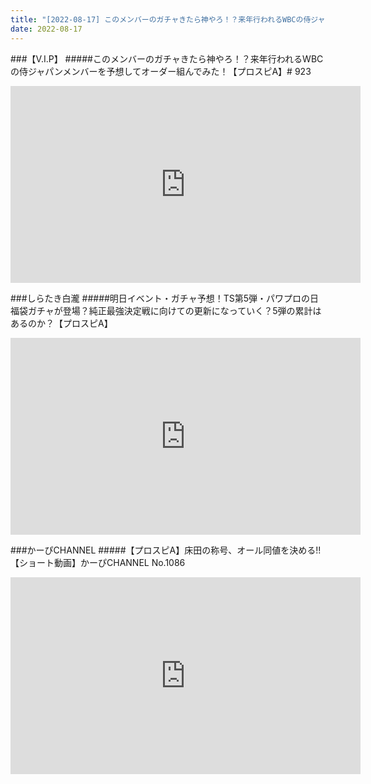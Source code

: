 ```yaml
---
title: "[2022-08-17] このメンバーのガチャきたら神やろ！？来年行われるWBCの侍ジャパンメンバーを予想してオーダー組んでみた！【プロスピA】# 923 他"
date: 2022-08-17
---
```

###【V.I.P】
#####このメンバーのガチャきたら神やろ！？来年行われるWBCの侍ジャパンメンバーを予想してオーダー組んでみた！【プロスピA】# 923
<iframe width="560" height="315" src="https://www.youtube.com/embed/9FXOxsvsHQ8" frameborder="0" allow="accelerometer; autoplay; clipboard-write; encrypted-media; gyroscope; picture-in-picture" allowfullscreen></iframe>

###しらたき白瀧
#####明日イベント・ガチャ予想！TS第5弾・パワプロの日福袋ガチャが登場？純正最強決定戦に向けての更新になっていく？5弾の累計はあるのか？【プロスピA】
<iframe width="560" height="315" src="https://www.youtube.com/embed/BVtEL2UEQoU" frameborder="0" allow="accelerometer; autoplay; clipboard-write; encrypted-media; gyroscope; picture-in-picture" allowfullscreen></iframe>

###かーぴCHANNEL
#####【プロスピA】床田の称号、オール同値を決める!!【ショート動画】かーぴCHANNEL No.1086
<iframe width="560" height="315" src="https://www.youtube.com/embed/NAY_lqsjIbg" frameborder="0" allow="accelerometer; autoplay; clipboard-write; encrypted-media; gyroscope; picture-in-picture" allowfullscreen></iframe>

